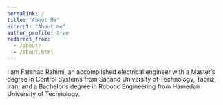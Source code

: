 ```yaml
---
permalink: /
title: "About Me"
excerpt: "About me"
author_profile: true
redirect_from: 
  - /about/
  - /about.html
---
```

  
I am Farshad Rahimi, an accomplished electrical engineer with a Master’s degree in Control Systems from Sahand University of Technology, Tabriz, Iran, and a Bachelor’s degree in Robotic Engineering from Hamedan University of Technology. 

  
